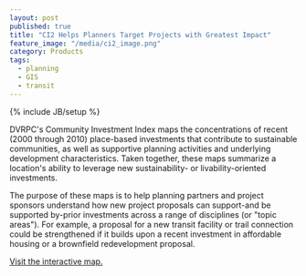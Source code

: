 ```yaml
---
layout: post
published: true
title: "CI2 Helps Planners Target Projects with Greatest Impact"
feature_image: "/media/ci2_image.png"
category: Products
tags:
  - planning
  - GIS
  - transit
---
```


{% include JB/setup %}

DVRPC's Community Investment Index maps the concentrations of recent (2000 through 2010) place-based investments that contribute to sustainable communities, as well as supportive planning activities and underlying development characteristics. Taken together, these maps summarize a location's ability to leverage new sustainability- or livability-oriented investments.

The purpose of these maps is to help planning partners and project sponsors understand how new project proposals can support-and be supported by-prior investments across a range of disciplines (or "topic areas"). For example, a proposal for a new transit facility or trail connection could be strengthened if it builds upon a recent investment in affordable housing or a brownfield redevelopment proposal.

[Visit the interactive map.](http://www.dvrpc.org/ci2/)

<!-- ![ci2_image.png]({{site.baseurl}}/media/ci2_image.png) -->
